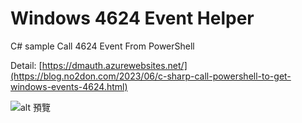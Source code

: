 
# Windows 4624 Event Helper

C# sample Call 4624 Event From PowerShell

Detail: [https://dmauth.azurewebsites.net/](https://blog.no2don.com/2023/06/c-sharp-call-powershell-to-get-windows-events-4624.html)

![alt 預覽](https://i.imgur.com/DJZB5hX.png)

